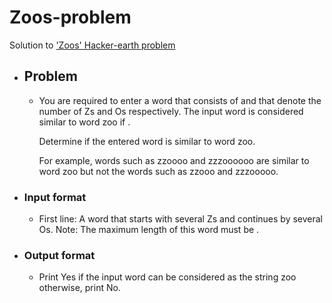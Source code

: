 # Zoos-problem
Solution to ['Zoos' Hacker-earth problem](https://www.hackerearth.com/practice/basic-programming/input-output/basics-of-input-output/practice-problems/algorithm/is-zoo-f6f309e7/)

- ## Problem
  - You are required to enter a word that consists of  and  that denote the number of Zs and Os respectively. The input word is considered similar to word zoo if .

    Determine if the entered word is similar to word zoo.

    For example, words such as zzoooo and zzzoooooo are similar to word zoo but not the words such as zzooo and zzzooooo.

- ### Input format

  - First line: A word that starts with several Zs and continues by several Os.
    Note: The maximum length of this word must be .

- ### Output format

  - Print Yes if the input word can be considered as the string zoo otherwise, print No.
